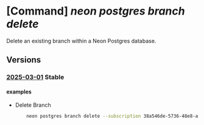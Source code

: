 # [Command] _neon postgres branch delete_

Delete an existing branch within a Neon Postgres database.

## Versions

### [2025-03-01](/Resources/mgmt-plane/L3N1YnNjcmlwdGlvbnMve30vcmVzb3VyY2Vncm91cHMve30vcHJvdmlkZXJzL25lb24ucG9zdGdyZXMvb3JnYW5pemF0aW9ucy97fS9wcm9qZWN0cy97fS9icmFuY2hlcy97fQ==/2025-03-01.xml) **Stable**

<!-- mgmt-plane /subscriptions/{}/resourcegroups/{}/providers/neon.postgres/organizations/{}/projects/{}/branches/{} 2025-03-01 -->

#### examples

- Delete Branch
    ```bash
        neon postgres branch delete --subscription 38a546de-5736-48e8-a69a-5cc636794112 --resource-group rgneon --organization-name org-cli-test --project-id old-frost-16758796 --branch-id br-spring-field-a8vje3tr
    ```
